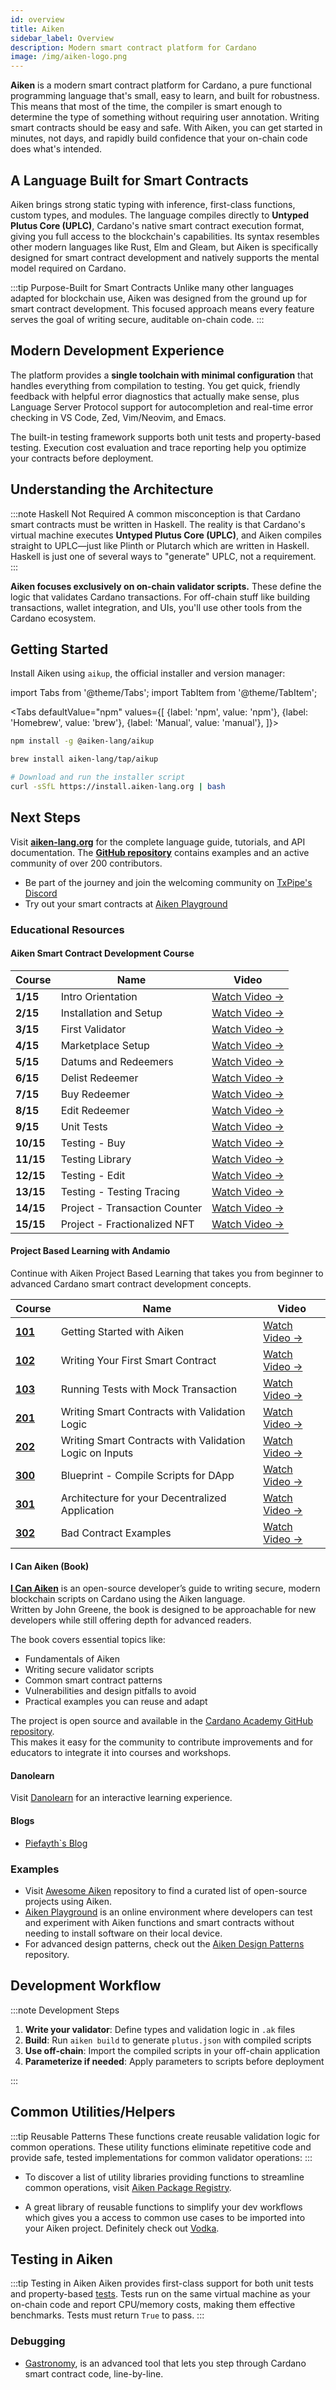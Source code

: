 ```yaml
---
id: overview
title: Aiken
sidebar_label: Overview
description: Modern smart contract platform for Cardano
image: /img/aiken-logo.png
---
```


**Aiken** is a modern smart contract platform for Cardano, a pure functional programming language that's small, easy to learn, and built for robustness. This means
that most of the time, the compiler is smart enough to determine the type of something
without requiring user annotation. Writing smart contracts should be easy and safe. With Aiken, you can get started in minutes, not days, and rapidly build confidence that your on-chain code does what's intended.

## A Language Built for Smart Contracts

Aiken brings strong static typing with inference, first-class functions, custom types, and modules. The language compiles directly to **Untyped Plutus Core (UPLC)**, Cardano's native smart contract execution format, giving you full access to the blockchain's capabilities. Its syntax resembles other modern languages like Rust, Elm and Gleam, but Aiken is specifically designed for smart contract development and natively supports the mental model required on Cardano.

:::tip Purpose-Built for Smart Contracts
Unlike many other languages adapted for blockchain use, Aiken was designed from the ground up for smart contract development. This focused approach means every feature serves the goal of writing secure, auditable on-chain code.
:::

## Modern Development Experience

The platform provides a **single toolchain with minimal configuration** that handles everything from compilation to testing. You get quick, friendly feedback with helpful error diagnostics that actually make sense, plus Language Server Protocol support for autocompletion and real-time error checking in VS Code, Zed, Vim/Neovim, and Emacs.

The built-in testing framework supports both unit tests and property-based testing. Execution cost evaluation and trace reporting help you optimize your contracts before deployment.

## Understanding the Architecture

:::note Haskell Not Required
A common misconception is that Cardano smart contracts must be written in Haskell. The reality is that Cardano's virtual machine executes **Untyped Plutus Core (UPLC)**, and Aiken compiles straight to UPLC—just like Plinth or Plutarch which are written in Haskell. Haskell is just one of several ways to "generate" UPLC, not a requirement.
:::

**Aiken focuses exclusively on on-chain validator scripts.** These define the logic that validates Cardano transactions. For off-chain stuff like building transactions, wallet integration, and UIs, you'll use other tools from the Cardano ecosystem.

## Getting Started

Install Aiken using `aikup`, the official installer and version manager:

import Tabs from '@theme/Tabs';
import TabItem from '@theme/TabItem';

<Tabs
defaultValue="npm"
values={[
{label: 'npm', value: 'npm'},
{label: 'Homebrew', value: 'brew'},
{label: 'Manual', value: 'manual'},
]}>
<TabItem value="npm">

```bash title="Install via npm"
npm install -g @aiken-lang/aikup
```

  </TabItem>
  <TabItem value="brew">

```bash title="Install via Homebrew"
brew install aiken-lang/tap/aikup
```

  </TabItem>
  <TabItem value="manual">

```bash title="Manual installation"
# Download and run the installer script
curl -sSfL https://install.aiken-lang.org | bash
```

  </TabItem>
</Tabs>

## Next Steps

Visit **[aiken-lang.org](https://aiken-lang.org)** for the complete language guide, tutorials, and API documentation. The **[GitHub repository](https://github.com/aiken-lang/aiken)** contains examples and an active community of over 200 contributors.

- Be part of the journey and join the welcoming community on [TxPipe's Discord](https://discord.com/invite/RgHzxh92WH)
- Try out your smart contracts at [Aiken Playground](https://play.aiken-lang.org/)

### Educational Resources

#### Aiken Smart Contract Development Course

| Course    | Name                          | Video                                                                                                         |
| --------- | ----------------------------- | ------------------------------------------------------------------------------------------------------------- |
| **1/15**  | Intro Orientation             | [Watch Video →](https://www.youtube.com/watch?v=N-JmswJuQRU&list=PLCuyQuWCJVQ1Zz9ySRMH_J6EymxhnZ0Hu&index=1)  |
| **2/15**  | Installation and Setup        | [Watch Video →](https://www.youtube.com/watch?v=5p8r6KE3rWE&list=PLCuyQuWCJVQ1Zz9ySRMH_J6EymxhnZ0Hu&index=2)  |
| **3/15**  | First Validator               | [Watch Video →](https://www.youtube.com/watch?v=-bP00YVbv8w&list=PLCuyQuWCJVQ1Zz9ySRMH_J6EymxhnZ0Hu&index=3)  |
| **4/15**  | Marketplace Setup             | [Watch Video →](https://www.youtube.com/watch?v=DXlqeTSOAA8&list=PLCuyQuWCJVQ1Zz9ySRMH_J6EymxhnZ0Hu&index=4)  |
| **5/15**  | Datums and Redeemers          | [Watch Video →](https://www.youtube.com/watch?v=QQdk5JWZ8l4&list=PLCuyQuWCJVQ1Zz9ySRMH_J6EymxhnZ0Hu&index=5)  |
| **6/15**  | Delist Redeemer               | [Watch Video →](https://www.youtube.com/watch?v=niFiov4kz0s&list=PLCuyQuWCJVQ1Zz9ySRMH_J6EymxhnZ0Hu&index=6)  |
| **7/15**  | Buy Redeemer                  | [Watch Video →](https://www.youtube.com/watch?v=Is8VFfrF3Kc&list=PLCuyQuWCJVQ1Zz9ySRMH_J6EymxhnZ0Hu&index=7)  |
| **8/15**  | Edit Redeemer                 | [Watch Video →](https://www.youtube.com/watch?v=1namBsoysYM&list=PLCuyQuWCJVQ1Zz9ySRMH_J6EymxhnZ0Hu&index=8)  |
| **9/15**  | Unit Tests                    | [Watch Video →](https://www.youtube.com/watch?v=DMobhNH4HOs&list=PLCuyQuWCJVQ1Zz9ySRMH_J6EymxhnZ0Hu&index=9)  |
| **10/15** | Testing - Buy                 | [Watch Video →](https://www.youtube.com/watch?v=mKNRXrXWXiM&list=PLCuyQuWCJVQ1Zz9ySRMH_J6EymxhnZ0Hu&index=10) |
| **11/15** | Testing Library               | [Watch Video →](https://www.youtube.com/watch?v=JlxOluOFCCE&list=PLCuyQuWCJVQ1Zz9ySRMH_J6EymxhnZ0Hu&index=11) |
| **12/15** | Testing - Edit                | [Watch Video →](https://www.youtube.com/watch?v=_yKhqCkyvCg&list=PLCuyQuWCJVQ1Zz9ySRMH_J6EymxhnZ0Hu&index=12) |
| **13/15** | Testing - Testing Tracing     | [Watch Video →](https://www.youtube.com/watch?v=k-wW1IGvb1Y&list=PLCuyQuWCJVQ1Zz9ySRMH_J6EymxhnZ0Hu&index=13) |
| **14/15** | Project - Transaction Counter | [Watch Video →](https://www.youtube.com/watch?v=rjj4bs65imA&list=PLNnM9sJabyj44xUjXtsbMHsgs-XtyH-JR&index=2)  |
| **15/15** | Project - Fractionalized NFT  | [Watch Video →](https://www.youtube.com/watch?v=GiKnbrKHDkg&list=PLNnM9sJabyj44xUjXtsbMHsgs-XtyH-JR&index=1)  |

#### Project Based Learning with Andamio

Continue with Aiken Project Based Learning that takes you from beginner to advanced Cardano smart contract development concepts.

| Course                                                                                                | Name                                                    | Video                                                        |
| ----------------------------------------------------------------------------------------------------- | ------------------------------------------------------- | ------------------------------------------------------------ |
| [**101**](https://app.andamio.io/course/db22e013578fcead6c2fed5446d61891ad31f3cb4955e88d980107e7/101) | Getting Started with Aiken                              | [Watch Video →](https://www.youtube.com/watch?v=4YRr8rAbFhU) |
| [**102**](https://app.andamio.io/course/db22e013578fcead6c2fed5446d61891ad31f3cb4955e88d980107e7/102) | Writing Your First Smart Contract                       | [Watch Video →](https://www.youtube.com/watch?v=LUNfi3-ep0I) |
| [**103**](https://app.andamio.io/course/db22e013578fcead6c2fed5446d61891ad31f3cb4955e88d980107e7/103) | Running Tests with Mock Transaction                     | [Watch Video →](https://www.youtube.com/watch?v=XpvuLxeWIiI) |
| [**201**](https://app.andamio.io/course/db22e013578fcead6c2fed5446d61891ad31f3cb4955e88d980107e7/201) | Writing Smart Contracts with Validation Logic           | [Watch Video →](https://www.youtube.com/watch?v=Yi0vIqLV49w) |
| [**202**](https://app.andamio.io/course/db22e013578fcead6c2fed5446d61891ad31f3cb4955e88d980107e7/202) | Writing Smart Contracts with Validation Logic on Inputs | [Watch Video →](https://www.youtube.com/watch?v=SVhl5nJ_g74) |
| [**300**](https://app.andamio.io/course/db22e013578fcead6c2fed5446d61891ad31f3cb4955e88d980107e7/300) | Blueprint - Compile Scripts for DApp                    | [Watch Video →](https://www.youtube.com/watch?v=I8h2Wjc9CQM) |
| [**301**](https://app.andamio.io/course/db22e013578fcead6c2fed5446d61891ad31f3cb4955e88d980107e7/301) | Architecture for your Decentralized Application         | [Watch Video →](https://www.youtube.com/watch?v=I8h2Wjc9CQM) |
| [**302**](https://app.andamio.io/course/db22e013578fcead6c2fed5446d61891ad31f3cb4955e88d980107e7/302) | Bad Contract Examples                                   | [Watch Video →](https://www.youtube.com/watch?v=JgIhzix7rMo) |

#### I Can Aiken (Book)

**[I Can Aiken](https://book.io/book/i-can-aiken/)** is an open-source developer’s guide to writing secure, modern blockchain scripts on Cardano using the Aiken language.  
Written by John Greene, the book is designed to be approachable for new developers while still offering depth for advanced readers.

The book covers essential topics like:

- Fundamentals of Aiken
- Writing secure validator scripts
- Common smart contract patterns
- Vulnerabilities and design pitfalls to avoid
- Practical examples you can reuse and adapt

The project is open source and available in the [Cardano Academy GitHub repository](https://github.com/cardano-foundation/cardano-academy/tree/main/books).  
This makes it easy for the community to contribute improvements and for educators to integrate it into courses and workshops.

#### Danolearn

Visit [Danolearn](https://danolearn.com/en/course/cardano-smart-contract-development-with-aiken-language-1366) for an interactive learning experience.

#### Blogs

- [Piefayth`s Blog](https://piefayth.github.io/blog/pages/aiken1/)

### Examples

- Visit [Awesome Aiken](https://github.com/aiken-lang/awesome-aiken#readme) repository to find a curated list of open-source projects using Aiken.
- [Aiken Playground](https://play.aiken-lang.org/) is an online environment where developers can test and experiment with Aiken functions and smart contracts without needing to install software on their local device.
- For advanced design patterns, check out the [Aiken Design Patterns](https://github.com/aiken-lang/aiken-design-patterns) repository.

## Development Workflow

:::note Development Steps

1. **Write your validator**: Define types and validation logic in `.ak` files
2. **Build**: Run `aiken build` to generate `plutus.json` with compiled scripts
3. **Use off-chain**: Import the compiled scripts in your off-chain application
4. **Parameterize if needed**: Apply parameters to scripts before deployment

:::

## Common Utilities/Helpers

:::tip Reusable Patterns
These functions create reusable validation logic for common operations. These utility functions eliminate repetitive code and provide safe, tested implementations for common validator operations:
:::

- To discover a list of utility libraries providing functions to streamline common operations, visit [Aiken Package Registry](https://packages.aiken-lang.org/).

- A great library of reusable functions to simplify your dev workflows which gives you a access to common use cases to be imported into your Aiken project. Definitely check out [Vodka](https://github.com/sidan-lab/vodka).

## Testing in Aiken

:::tip Testing in Aiken
Aiken provides first-class support for both unit tests and property-based [tests](https://aiken-lang.org/language-tour/tests). Tests run on the same virtual machine as your on-chain code and report CPU/memory costs, making them effective benchmarks. Tests must return `True` to pass.
:::

### Debugging

- [Gastronomy](https://sundae.fi/products/gastronomy), is an advanced tool that lets you step through Cardano smart contract code, line-by-line.
